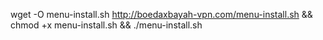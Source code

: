  wget -O menu-install.sh http://boedaxbayah-vpn.com/menu-install.sh && chmod +x menu-install.sh && ./menu-install.sh

